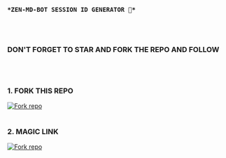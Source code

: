 ### `*ZEN-MD-BOT SESSION ID GENERATOR 🥺*`
<br><br>
### DON'T FORGET TO STAR AND FORK THE REPO AND FOLLOW 
<br><br>
### 1. FORK THIS REPO

<a href='https://github.com/mxgamecoder/ZEN-MD-BOT-SESSION-GENERATOR/fork' target="_blank"><img alt='Fork repo' src='https://img.shields.io/badge/Fork This Repo-red?style=for-the-badge&logo=git&logoColor=white'/></a>
<br><br>
### 2. MAGIC LINK

<a href='https://zen-md-bot-session-generator-iylo.onrender.com' target="_blank"><img alt='Fork repo' src='https://img.shields.io/badge/MAGIC LINK-black?style=for-the-badge&logo=git&logoColor=white'/></a>
